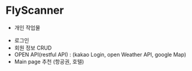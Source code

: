# FlyScanner

* 개인 작업물
- 로그인
- 회원 정보 CRUD 
- OPEN API(restful API) :  (kakao Login, open Weather API, google Map)
- Main page 추천 (항공권, 호텔)
